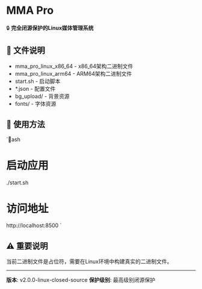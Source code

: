 ﻿# MMA Pro

🔒 **完全闭源保护的Linux媒体管理系统**

## 📁 文件说明

- mma_pro_linux_x86_64 - x86_64架构二进制文件
- mma_pro_linux_arm64 - ARM64架构二进制文件  
- start.sh - 启动脚本
- *.json - 配置文件
- bg_upload/ - 背景资源
- fonts/ - 字体资源

## 🚀 使用方法

`ash
# 启动应用
./start.sh

# 访问地址
http://localhost:8500
`

## ⚠️ 重要说明

当前二进制文件是占位符，需要在Linux环境中构建真实的二进制文件。

---

**版本**: v2.0.0-linux-closed-source
**保护级别**: 最高级别闭源保护

